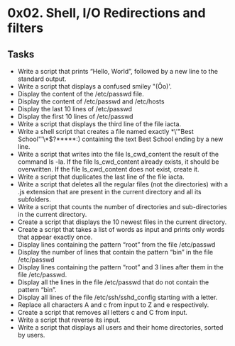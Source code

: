 # 0x02. Shell, I/O Redirections and filters

## Tasks

* Write a script that prints “Hello, World”, followed by a new line to the standard output.
* Write a script that displays a confused smiley "(Ôo)'.
* Display the content of the /etc/passwd file.
* Display the content of /etc/passwd and /etc/hosts
* Display the last 10 lines of /etc/passwd
* Display the first 10 lines of /etc/passwd
* Write a script that displays the third line of the file iacta.
* Write a shell script that creates a file named exactly \*\\'"Best School"\'\\*$\?\*\*\*\*\*:) containing the text Best School ending by a new line.
* Write a script that writes into the file ls_cwd_content the result of the command ls -la. If the file ls_cwd_content already exists, it should be overwritten. If the file ls_cwd_content does not exist, create it.
* Write a script that duplicates the last line of the file iacta.
* Write a script that deletes all the regular files (not the directories) with a .js extension that are present in the current directory and all its subfolders.
* Write a script that counts the number of directories and sub-directories in the current directory.
* Create a script that displays the 10 newest files in the current directory.
* Create a script that takes a list of words as input and prints only words that appear exactly once.
* Display lines containing the pattern “root” from the file /etc/passwd
* Display the number of lines that contain the pattern “bin” in the file /etc/passwd
* Display lines containing the pattern “root” and 3 lines after them in the file /etc/passwd.
* Display all the lines in the file /etc/passwd that do not contain the pattern “bin”.
* Display all lines of the file /etc/ssh/sshd_config starting with a letter.
* Replace all characters A and c from input to Z and e respectively.
* Create a script that removes all letters c and C from input.
* Write a script that reverse its input.
* Write a script that displays all users and their home directories, sorted by users.
